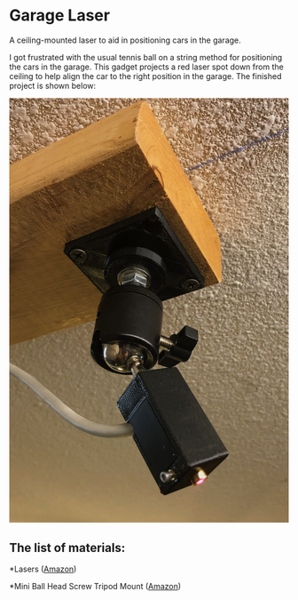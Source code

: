 # Garage Laser
A ceiling-mounted laser to aid in positioning cars in the garage.

I got frustrated with the usual tennis ball on a string method for positioning the cars in the garage. This gadget projects a red laser spot down from the ceiling to help align the car to the right position in the garage. The finished project is shown below:

![](/img/finished.png)

## The list of materials:

*Lasers ([Amazon](https://www.amazon.com/gp/product/B071FT9HSV/ref=ppx_yo_dt_b_asin_title_o07_s00?ie=UTF8&psc=1))

*Mini Ball Head Screw Tripod Mount ([Amazon](https://www.amazon.com/gp/product/B01CQAQOSI/ref=ppx_yo_dt_b_asin_title_o01_s00?ie=UTF8&psc=1)) 
